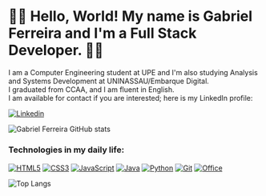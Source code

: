 # 🕵🏻 Hello, World! My name is Gabriel Ferreira and I'm a Full Stack Developer. 🕵🏻

I am a Computer Engineering student at UPE and I'm also studying Analysis and Systems Development at UNINASSAU/Embarque Digital. 
<br/>
I graduated from CCAA, and I am fluent in English. 
<br/>
I am available for contact if you are interested; here is my LinkedIn profile: 

[![Linkedin](https://img.shields.io/badge/LinkedIn-0077B5?style=for-the-badge&logo=linkedin&logoColor=white)](linkedin.com/in/gabriel-ferreira-aa2522232/)

![Gabriel Ferreira GitHub stats](https://github-readme-stats.vercel.app/api?username=GabrielBhain&show_icons=true&theme=transparent)

### Technologies in my daily life:

<div style="display: inline-block;">
    <a href="#"><img align="center" alt="HTML5" src="https://img.shields.io/badge/HTML5-E34F26?style=for-the-badge&logo=html5&logoColor=white"/></a>
    <a href="#"><img align="center" alt="CSS3" src="https://img.shields.io/badge/CSS3-1572B6?style=for-the-badge&logo=css3&logoColor=white"/></a>
    <a href="#"><img align="center" alt="JavaScript" src="https://img.shields.io/badge/JavaScript-323330?style=for-the-badge&logo=javascript&logoColor=F7DF1E"/></a>
    <a href="#"><img align="center" alt="Java" src="https://img.shields.io/badge/java-%23ED8B00.svg?style=for-the-badge&logo=openjdk&logoColor=white"/></a>
    <a href="#"><img align="center" alt="Python" src="https://img.shields.io/badge/Python-FFD43B?style=for-the-badge&logo=python&logoColor=blue"/></a>
    <a href="#"><img align="center" alt="Git" src="https://img.shields.io/badge/git-%23F05033.svg?style=for-the-badge&logo=git&logoColor=white"/></a>
    <a href="#"><img align="center" alt="Office" src="https://img.shields.io/badge/Microsoft_Office-D83B01?style=for-the-badge&logo=microsoft-office&logoColor=white"/></a>
</div>
<br/>

![Top Langs](https://github-readme-stats.vercel.app/api/top-langs/?username=GabrielBhain&layout=donut&theme=transparent)

